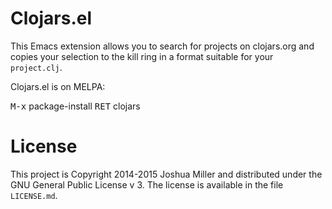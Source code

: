 # Clojars.el

This Emacs extension allows you to search for projects on clojars.org
and copies your selection to the kill ring in a format suitable for
your `project.clj`.

Clojars.el is on MELPA:

<kbd>M-x</kbd> package-install <kbd>RET</kbd> clojars

# License

This project is Copyright 2014-2015 Joshua Miller and distributed
under the GNU General Public License v 3. The license is available in
the file `LICENSE.md`.

